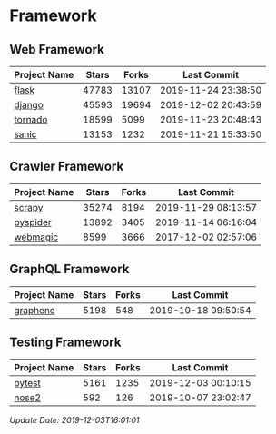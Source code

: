 # Framework

## Web Framework

| Project Name | Stars | Forks | Last Commit |
| ------------ | ----- | ----- | ----------- |
| [flask](https://github.com/pallets/flask) | 47783 | 13107 | 2019-11-24 23:38:50 |
| [django](https://github.com/django/django) | 45593 | 19694 | 2019-12-02 20:43:59 |
| [tornado](https://github.com/tornadoweb/tornado) | 18599 | 5099 | 2019-11-23 20:48:43 |
| [sanic](https://github.com/huge-success/sanic) | 13153 | 1232 | 2019-11-21 15:33:50 |

## Crawler Framework

| Project Name | Stars | Forks | Last Commit |
| ------------ | ----- | ----- | ----------- |
| [scrapy](https://github.com/scrapy/scrapy) | 35274 | 8194 | 2019-11-29 08:13:57 |
| [pyspider](https://github.com/binux/pyspider) | 13892 | 3405 | 2019-11-14 06:16:04 |
| [webmagic](https://github.com/code4craft/webmagic) | 8599 | 3666 | 2017-12-02 02:57:06 |

## GraphQL Framework

| Project Name | Stars | Forks | Last Commit |
| ------------ | ----- | ----- | ----------- |
| [graphene](https://github.com/graphql-python/graphene) | 5198 | 548 | 2019-10-18 09:50:54 |

## Testing Framework

| Project Name | Stars | Forks | Last Commit |
| ------------ | ----- | ----- | ----------- |
| [pytest](https://github.com/pytest-dev/pytest) | 5161 | 1235 | 2019-12-03 00:10:15 |
| [nose2](https://github.com/nose-devs/nose2) | 592 | 126 | 2019-10-07 23:02:47 |

*Update Date: 2019-12-03T16:01:01*